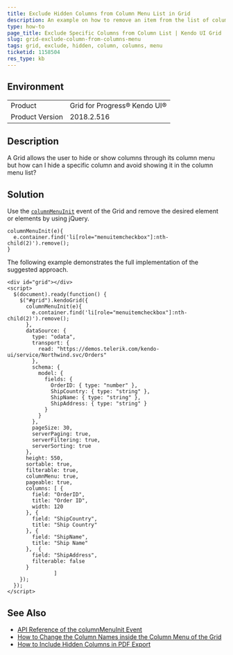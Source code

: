 ```yaml
---
title: Exclude Hidden Columns from Column Menu List in Grid
description: An example on how to remove an item from the list of columns in the column menu of the Kendo UI Grid for jQuery.
type: how-to
page_title: Exclude Specific Columns from Column List | Kendo UI Grid
slug: grid-exclude-column-from-columns-menu
tags: grid, exclude, hidden, column, columns, menu
ticketid: 1158504
res_type: kb
---
```


## Environment

<table>
 <tr>
  <td>Product</td>
  <td>Grid for Progress® Kendo UI®</td>
 </tr>
 <tr>
  <td>Product Version</td>
  <td>2018.2.516</td>
 </tr>
</table>

## Description

A Grid allows the user to hide or show columns through its column menu but how can I hide a specific column and avoid showing it in the column menu list?

## Solution

Use the [`columnMenuInit`](https://docs.telerik.com/kendo-ui/api/javascript/ui/grid/events/columnmenuinit) event of the Grid and remove the desired element or elements by using jQuery.

```
columnMenuInit(e){
  e.container.find('li[role="menuitemcheckbox"]:nth-child(2)').remove();
}
```

The following example demonstrates the full implementation of the suggested approach.

```dojo
<div id="grid"></div>
<script>
  $(document).ready(function() {
    $("#grid").kendoGrid({
      columnMenuInit(e){
        e.container.find('li[role="menuitemcheckbox"]:nth-child(2)').remove();
      },
      dataSource: {
        type: "odata",
        transport: {
          read: "https://demos.telerik.com/kendo-ui/service/Northwind.svc/Orders"
        },
        schema: {
          model: {
            fields: {
              OrderID: { type: "number" },
              ShipCountry: { type: "string" },
              ShipName: { type: "string" },
              ShipAddress: { type: "string" }                                        
            }
          }
        },
        pageSize: 30,
        serverPaging: true,
        serverFiltering: true,
        serverSorting: true
      },
      height: 550,
      sortable: true,
      filterable: true,
      columnMenu: true,
      pageable: true,
      columns: [ {
        field: "OrderID",
        title: "Order ID",
        width: 120
      }, {
        field: "ShipCountry",
        title: "Ship Country"
      }, {
        field: "ShipName",
        title: "Ship Name"
      },  {
        field: "ShipAddress",
        filterable: false
      }
               ]
    });
  });
</script>
```

## See Also

* [API Reference of the columnMenuInit Event](https://docs.telerik.com/kendo-ui/api/javascript/ui/grid/events/columnmenuinit)
* [How to Change the Column Names inside the Column Menu of the Grid](https://docs.telerik.com/kendo-ui/knowledge-base/grid-column-menu-change-text)
* [How to Include Hidden Columns in PDF Export](https://docs.telerik.com/kendo-ui/knowledge-base/grid-include-hidden-columns-to-exported-pdf)
